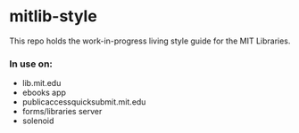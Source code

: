 # mitlib-style

This repo holds the work-in-progress living style guide for the MIT Libraries.

### In use on:
* lib.mit.edu
* ebooks app
* publicaccessquicksubmit.mit.edu
* forms/libraries server
* solenoid
